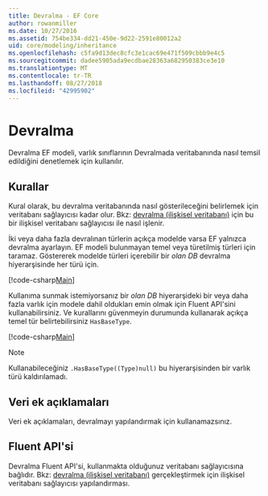 ```yaml
---
title: Devralma - EF Core
author: rowanmiller
ms.date: 10/27/2016
ms.assetid: 754be334-dd21-450e-9d22-2591e80012a2
uid: core/modeling/inheritance
ms.openlocfilehash: c5fa9d13dec8cfc3e1cac69e471f509cbbb9e4c5
ms.sourcegitcommit: dadee5905ada9ecdbae28363a682950383ce3e10
ms.translationtype: MT
ms.contentlocale: tr-TR
ms.lasthandoff: 08/27/2018
ms.locfileid: "42995902"
---
```

# <a name="inheritance"></a>Devralma

Devralma EF modeli, varlık sınıflarının Devralmada veritabanında nasıl temsil edildiğini denetlemek için kullanılır.

## <a name="conventions"></a>Kurallar

Kural olarak, bu devralma veritabanında nasıl gösterileceğini belirlemek için veritabanı sağlayıcısı kadar olur. Bkz: [devralma (ilişkisel veritabanı)](relational/inheritance.md) için bu bir ilişkisel veritabanı sağlayıcısı ile nasıl işlenir.

İki veya daha fazla devralınan türlerin açıkça modelde varsa EF yalnızca devralma ayarlayın. EF modeli bulunmayan temel veya türetilmiş türleri için taramaz. Göstererek modelde türleri içerebilir bir *olan DB<TEntity>*  devralma hiyerarşisinde her türü için.

[!code-csharp[Main](../../../samples/core/Modeling/Conventions/Samples/InheritanceDbSets.cs?highlight=3-4&name=Model)]

Kullanıma sunmak istemiyorsanız bir *olan DB<TEntity>*  hiyerarşideki bir veya daha fazla varlık için modele dahil oldukları emin olmak için Fluent API'sini kullanabilirsiniz.
Ve kurallarını güvenmeyin durumunda kullanarak açıkça temel tür belirtebilirsiniz `HasBaseType`.

[!code-csharp[Main](../../../samples/core/Modeling/Conventions/Samples/InheritanceModelBuilder.cs?highlight=7&name=Context)]

> [!NOTE]
> Kullanabileceğiniz `.HasBaseType((Type)null)` bu hiyerarşisinden bir varlık türü kaldırılamadı.

## <a name="data-annotations"></a>Veri ek açıklamaları

Veri ek açıklamaları, devralmayı yapılandırmak için kullanamazsınız.

## <a name="fluent-api"></a>Fluent API'si

Devralma Fluent API'si, kullanmakta olduğunuz veritabanı sağlayıcısına bağlıdır. Bkz: [devralma (ilişkisel veritabanı)](relational/inheritance.md) gerçekleştirmek için ilişkisel veritabanı sağlayıcısı yapılandırması.
